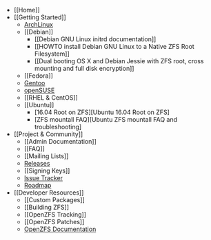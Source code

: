 * [[Home]]
* [[Getting Started]]
  * [ArchLinux][arch]
  * [[Debian]]
    * [[Debian GNU Linux initrd documentation]]
    * [[HOWTO install Debian GNU Linux to a Native ZFS Root Filesystem]]
    * [[Dual booting OS X and Debian Jessie with ZFS root, cross mounting and full disk encryption]]
  * [[Fedora]]
  * [Gentoo][gentoo]
  * [openSUSE][opensuse]
  * [[RHEL & CentOS]]
  * [[Ubuntu]]
    * [16.04 Root on ZFS][Ubuntu 16.04 Root on ZFS]
    * [ZFS mountall FAQ][Ubuntu ZFS mountall FAQ and troubleshooting]
* [[Project & Community]]
  * [[Admin Documentation]]
  * [[FAQ]]
  * [[Mailing Lists]]
  * [Releases][releases]
  * [[Signing Keys]]
  * [Issue Tracker][issues]
  * [Roadmap][roadmap]
* [[Developer Resources]]
  * [[Custom Packages]]
  * [[Building ZFS]]
  * [[OpenZFS Tracking]]
  * [[OpenZFS Patches]]
  * [OpenZFS Documentation][openzfs-devel]

[arch]: https://wiki.archlinux.org/index.php/ZFS
[gentoo]: https://wiki.gentoo.org/wiki/ZFS
[opensuse]: https://software.opensuse.org/package/zfs
[releases]: https://github.com/zfsonlinux/zfs/releases
[issues]: https://github.com/zfsonlinux/zfs/issues
[roadmap]: https://github.com/zfsonlinux/zfs/milestones
[openzfs-devel]: http://open-zfs.org/wiki/Developer_resources